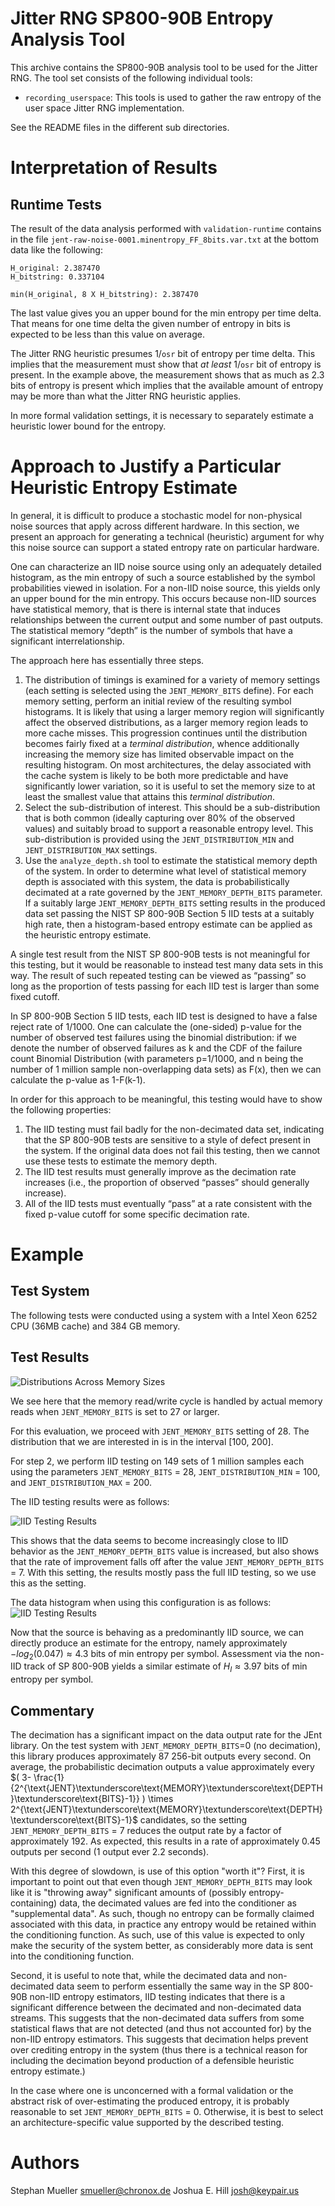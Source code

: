 # Jitter RNG SP800-90B Entropy Analysis Tool

This archive contains the SP800-90B analysis tool to be used for the Jitter RNG.
The tool set consists of the following individual tools:

- `recording_userspace`: This tools is used to gather the raw entropy of
  the user space Jitter RNG implementation.

See the README files in the different sub directories.

# Interpretation of Results

## Runtime Tests

The result of the data analysis performed with `validation-runtime` contains
in the file `jent-raw-noise-0001.minentropy_FF_8bits.var.txt` at the bottom data
like the following:

```
H_original: 2.387470
H_bitstring: 0.337104

min(H_original, 8 X H_bitstring): 2.387470
```

The last value gives you an upper bound for the min entropy per time delta.
That means for one time delta the given number of entropy in bits is
expected to be less than this value on average.

The Jitter RNG heuristic presumes 1/`osr` bit of entropy per
time delta. This implies that the measurement must show that *at least* 1/`osr` bit
of entropy is present. In the example above, the measurement shows that
as much as 2.3 bits of entropy is present which implies that the available amount of
entropy may be more than what the Jitter RNG heuristic applies.

In more formal validation settings, it is necessary to separately estimate a
heuristic lower bound for the entropy.

# Approach to Justify a Particular Heuristic Entropy Estimate

In general, it is difficult to produce a stochastic model for non-physical noise
sources that apply across different hardware. In this section, we present an
approach for generating a technical (heuristic) argument for why this noise
source can support a stated entropy rate on particular hardware.

One can characterize an IID noise source using only an adequately detailed histogram,
as the min entropy of such a source established by the symbol probabilities viewed in
isolation. For a non-IID noise source, this yields only an upper bound for the min
entropy. This occurs because non-IID sources have statistical memory, that is there is
internal state that induces relationships between the current output and some number of
past outputs.  The statistical memory “depth” is the number of symbols that have a significant
interrelationship.

The approach here has essentially three steps.
1. The distribution of timings is examined for a variety of memory
settings (each setting is selected using the `JENT_MEMORY_BITS` define).
For each memory setting, perform an initial review of the resulting
symbol histograms. It is likely that using a larger memory region will
significantly affect the observed distributions, as a larger memory
region leads to more cache misses. This progression continues until the
distribution becomes fairly fixed at a *terminal distribution*, whence
additionally increasing the memory size has limited observable impact on
the resulting histogram.  On most architectures, the delay associated
with the cache system is likely to be both more predictable and have
significantly lower variation, so it is useful to set the memory size
to at least the smallest value that attains this *terminal distribution*.
2. Select the sub-distribution of interest.  This should be a
sub-distribution that is both common (ideally capturing over 80% of the
observed values) and suitably broad to support a reasonable entropy level.
This sub-distribution is provided using the `JENT_DISTRIBUTION_MIN` and
`JENT_DISTRIBUTION_MAX` settings.
3. Use the `analyze_depth.sh` tool to estimate the statistical memory
depth of the system.  In order to determine what level of statistical
memory depth is associated with this system, the data is probabilistically
decimated at a rate governed by the `JENT_MEMORY_DEPTH_BITS` parameter.
If a suitably large `JENT_MEMORY_DEPTH_BITS` setting results in the
produced data set passing the NIST SP 800-90B Section 5 IID tests at
a suitably high rate, then a histogram-based entropy estimate can be
applied as the heuristic entropy estimate.

A single test result from the NIST SP 800-90B tests is not meaningful
for this testing, but it would be reasonable to instead test many data
sets in this way. The result of such repeated testing can be viewed as
“passing” so long as the proportion of tests passing for each IID
test is larger than some fixed cutoff.

In SP 800-90B Section 5 IID tests, each IID test is designed to have a
false reject rate of 1/1000. One can calculate the (one-sided) p-value
for the number of observed test failures using the binomial distribution:
if we denote the number of observed failures as k and the CDF of the
failure count Binomial Distribution (with parameters p=1/1000, and  n
being the number of 1 million sample non-overlapping data sets) as F(x),
then we can calculate the p-value as 1-F(k-1).

In order for this approach to be meaningful, this testing would have to
show the following properties:
1. The IID testing must fail badly for the non-decimated data set,
indicating that the SP 800-90B tests are sensitive to a style of defect
present in the system. If the original data does not fail this testing,
then we cannot use these tests to estimate the memory depth.
2. The IID test results must generally improve as the decimation rate
increases (i.e., the proportion of observed “passes” should generally
increase).
3. All of the IID tests must eventually “pass” at a rate consistent
with the fixed p-value cutoff for some specific decimation rate.

# Example
## Test System
The following tests were conducted using a system with a Intel Xeon 
6252 CPU (36MB cache) and 384 GB memory.

## Test Results
![Distributions Across Memory Sizes](https://github.com/joshuaehill/jitterentropy-library/blob/MemOnly/tests/raw-entropy/distanim.gif)

We see here that the memory read/write cycle is handled by actual memory
reads when `JENT_MEMORY_BITS` is set to 27 or larger.

For this evaluation, we proceed with `JENT_MEMORY_BITS` setting of 28. The
distribution that we are interested in is in the interval [100, 200].

For step 2, we perform IID testing on 149 sets of 1 million samples each using
the parameters `JENT_MEMORY_BITS` = 28, `JENT_DISTRIBUTION_MIN` = 100, and
`JENT_DISTRIBUTION_MAX` = 200.

The IID testing results were as follows:

![IID Testing Results](https://github.com/joshuaehill/jitterentropy-library/blob/MemOnly/tests/raw-entropy/IID-testing.svg)

This shows that the data seems to become increasingly close to
IID behavior as the `JENT_MEMORY_DEPTH_BITS` value is increased,
but also shows that the rate of improvement falls off after the value
`JENT_MEMORY_DEPTH_BITS` = 7. With this setting, the results mostly pass
the full IID testing, so we use this as the setting.

The data histogram when using this configuration is as follows:
![IID Testing Results](https://github.com/joshuaehill/jitterentropy-library/blob/MemOnly/tests/raw-entropy/final-hist.svg)

Now that the source is behaving as a predominantly IID source, we can directly
produce an estimate for the entropy, namely approximately $- log_2 ( 0.047 ) \approx 4.3$
bits of min entropy per symbol. Assessment via the non-IID track of SP 800-90B yields a
similar estimate of $H_I \approx 3.97$ bits of min entropy per symbol.

## Commentary

The decimation has a significant impact on the data output rate for
the JEnt library.  On the test system with `JENT_MEMORY_DEPTH_BITS`=0
(no decimation), this library produces approximately 87 256-bit outputs
every second. On average, the probabilistic decimation outputs a value
approximately every 
$( 3- \frac{1}{2^{\text{JENT}\textunderscore\text{MEMORY}\textunderscore\text{DEPTH}\textunderscore\text{BITS}-1}} ) \times 2^{\text{JENT}\textunderscore\text{MEMORY}\textunderscore\text{DEPTH}\textunderscore\text{BITS}-1}$ 
candidates, so the setting
`JENT_MEMORY_DEPTH_BITS` = 7 reduces the output rate by a factor of
approximately 192. As expected, this results in a rate of approximately
0.45 outputs per second (1 output ever 2.2 seconds).

With this degree of slowdown, is use of this option "worth it"?  First,
it is important to point out that even though `JENT_MEMORY_DEPTH_BITS`
may look like it is "throwing away" significant amounts of (possibly
entropy-containing) data, the decimated values are fed into the
conditioner as "supplemental data". As such, though no entropy can be
formally claimed associated with this data, in practice any entropy
would be retained within the conditioning function.  As such, use of
this value is expected to only make the security of the system better,
as considerably more data is sent into the conditioning function. 

Second, it is useful to note that, while the decimated data and
non-decimated data seem to perform essentially the same way in the SP
800-90B non-IID entropy estimators, IID testing indicates that there is
a significant difference between the decimated and non-decimated data
streams. This suggests that the non-decimated data suffers from some
statistical flaws that are not detected (and thus not accounted for) by
the non-IID entropy estimators. This suggests that decimation helps
prevent over crediting entropy in the system (thus there is a technical
reason for including the decimation beyond production of a defensible
heuristic entropy estimate.)

In the case where one is unconcerned with a formal validation or the
abstract risk of over-estimating the produced entropy, it is probably
reasonable to set `JENT_MEMORY_DEPTH_BITS` = 0. Otherwise, it is best to
select an architecture-specific value supported by the described testing.

# Authors
Stephan Mueller <smueller@chronox.de> 
Joshua E. Hill <josh@keypair.us>
